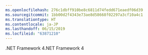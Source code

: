 ```yaml
---
ms.openlocfilehash: 276c1dbff910be8c6811d74fedd671eaedf06d39
ms.sourcegitcommit: 1bb00d2f4343e73ae8d58668f02297a3cf10a4c1
ms.translationtype: HT
ms.contentlocale: ja-JP
ms.lasthandoff: 06/15/2019
ms.locfileid: "63871210"
---
```

<span data-ttu-id="5b03a-101">.NET Framework 4</span><span class="sxs-lookup"><span data-stu-id="5b03a-101">.NET Framework 4</span></span>